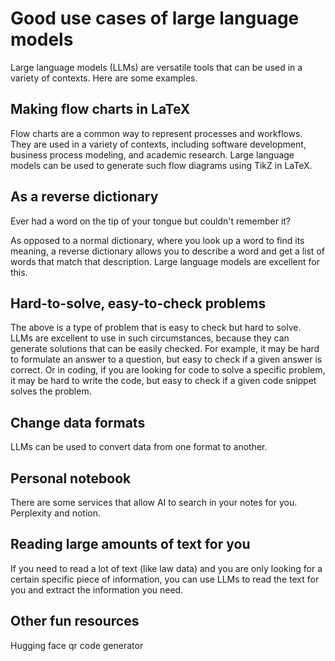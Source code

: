 # Good use cases of large language models

Large language models (LLMs) are versatile tools that can be used in a variety of contexts. Here are some examples.

## Making flow charts in LaTeX

Flow charts are a common way to represent processes and workflows.
They are used in a variety of contexts, including software development, business process modeling, and academic research.
Large language models can be used to generate such flow diagrams using TikZ in LaTeX.

## As a reverse dictionary

Ever had a word on the tip of your tongue but couldn't remember it?

As opposed to a normal dictionary, where you look up a word to find its meaning, a reverse dictionary allows you to describe a word and get a list of words that match that description.
Large language models are excellent for this.

## Hard-to-solve, easy-to-check problems

The above is a type of problem that is easy to check but hard to solve.
LLMs are excellent to use in such circumstances, because they can generate solutions that can be easily checked.
For example, it may be hard to formulate an answer to a question, but easy to check if a given answer is correct.
Or in coding, if you are looking for code to solve a specific problem, it may be hard to write the code, but easy to check if a given code snippet solves the problem.

## Change data formats

LLMs can be used to convert data from one format to another.

## Personal notebook

There are some services that allow AI to search in your notes for you. Perplexity and notion. 


## Reading large amounts of text for you

If you need to read a lot of text (like law data) and you are only looking for a certain specific piece of information, you can use LLMs to read the text for you and extract the information you need.


## Other fun resources

Hugging face qr code generator 
